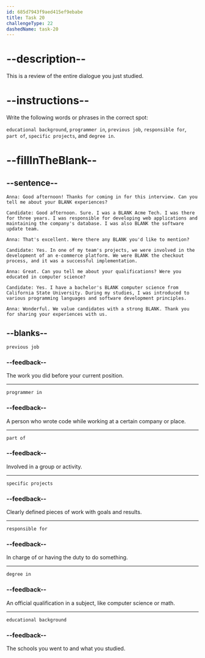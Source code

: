 ```yaml
---
id: 685d7943f9aed415ef9ebabe
title: Task 20
challengeType: 22
dashedName: task-20
---
```


<!-- REVIEW -->

# --description--

This is a review of the entire dialogue you just studied.

# --instructions--

Write the following words or phrases in the correct spot:

`educational background`, `programmer in`, `previous job`, `responsible for`, `part of`, `specific projects`, and `degree in`.

# --fillInTheBlank--

## --sentence--

`Anna: Good afternoon! Thanks for coming in for this interview. Can you tell me about your BLANK experiences?`

`Candidate: Good afternoon. Sure. I was a BLANK Acme Tech. I was there for three years. I was responsible for developing web applications and maintaining the company's database. I was also BLANK the software update team.`

`Anna: That's excellent. Were there any BLANK you'd like to mention?`

`Candidate: Yes. In one of my team's projects, we were involved in the development of an e-commerce platform. We were BLANK the checkout process, and it was a successful implementation.`

`Anna: Great. Can you tell me about your qualifications? Were you educated in computer science?`

`Candidate: Yes. I have a bachelor's BLANK computer science from California State University. During my studies, I was introduced to various programming languages and software development principles.`

`Anna: Wonderful. We value candidates with a strong BLANK. Thank you for sharing your experiences with us.`

## --blanks--

`previous job`

### --feedback--

The work you did before your current position.

---

`programmer in`

### --feedback--

A person who wrote code while working at a certain company or place.

---

`part of`

### --feedback--

Involved in a group or activity.

---

`specific projects`

### --feedback--

Clearly defined pieces of work with goals and results.

---

`responsible for`

### --feedback--

In charge of or having the duty to do something.

---

`degree in`

### --feedback--

An official qualification in a subject, like computer science or math.

---

`educational background`

### --feedback--

The schools you went to and what you studied.
